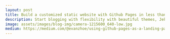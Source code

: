 ```yaml
---
layout: post
title: Build a customized static website with Github Pages in less than 36 hours
description: Start blogging with flexibility with beautiful themes, Jekyll, custom domain and DNS provider of your choice.
image: assets/images/blog-img/camera-1215600_640-low.jpg
medium: https://medium.com/@evanzhoe/using-github-pages-as-a-landing-page-while-creating-blog-contents-on-medium-7efd4028bec0
---
```

